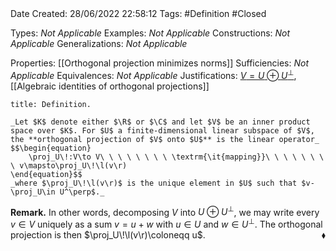 <br />
<br />

Date Created: 28/06/2022 22:58:12
Tags: #Definition #Closed

Types: _Not Applicable_
Examples: _Not Applicable_
Constructions: _Not Applicable_
Generalizations: _Not Applicable_

Properties: [[Orthogonal projection minimizes norms]]
Sufficiencies: _Not Applicable_
Equivalences: _Not Applicable_
Justifications: [$V=U\oplus U^\perp$](Orthogonal%20Decomposition.md), [[Algebraic identities of orthogonal projections]]

``` ad-Definition
title: Definition.

_Let $K$ denote either $\R$ or $\C$ and let $V$ be an inner product space over $K$. For $U$ a finite-dimensional linear subspace of $V$, the **orthogonal projection of $V$ onto $U$** is the linear operator_
$$\begin{equation}
    \proj_U\!:V\to V\ \ \ \ \ \ \ \ \textrm{\it{mapping}}\ \ \ \ \ \ \ \ v\mapsto\proj_U\!\l(v\r)
\end{equation}$$
_where $\proj_U\!\l(v\r)$ is the unique element in $U$ such that $v-\proj_U\in U^\perp$._

```

**Remark.** In other words, decomposing $V$ into $U\oplus U^\perp$, we may write every $v\in V$ uniquely as a sum $v=u+w$ with $u\in U$ and $w\in U^\perp$. The orthogonal projection is then $\proj_U\!\l(v\r)\coloneqq u$.<span style="float:right;">$\blacklozenge$</span>
